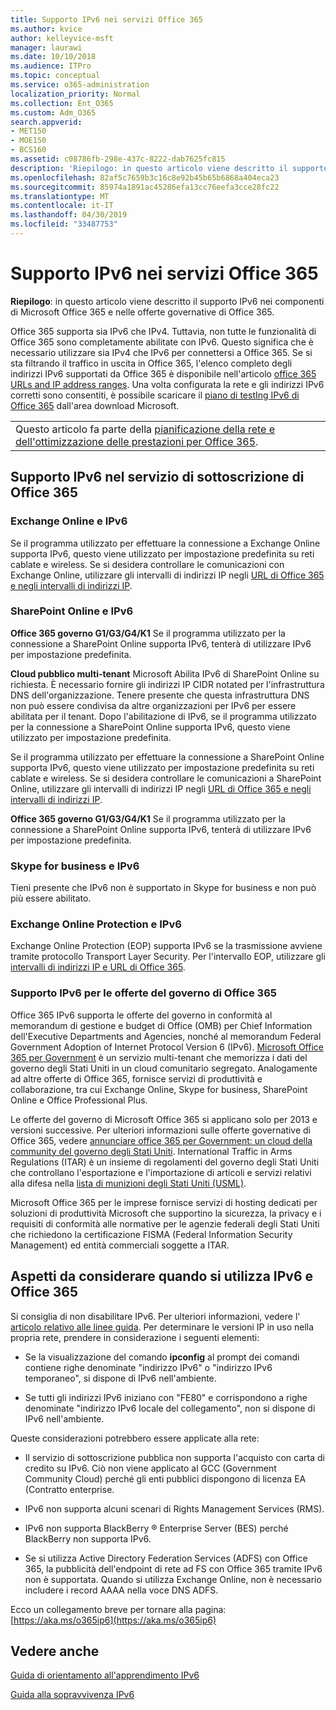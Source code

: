 ```yaml
---
title: Supporto IPv6 nei servizi Office 365
ms.author: kvice
author: kelleyvice-msft
manager: laurawi
ms.date: 10/10/2018
ms.audience: ITPro
ms.topic: conceptual
ms.service: o365-administration
localization_priority: Normal
ms.collection: Ent_O365
ms.custom: Adm_O365
search.appverid:
- MET150
- MOE150
- BCS160
ms.assetid: c08786fb-298e-437c-8222-dab7625fc815
description: 'Riepilogo: in questo articolo viene descritto il supporto IPv6 nei componenti di Microsoft Office 365 e nelle offerte governative di Office 365.'
ms.openlocfilehash: 82af5c7659b3c16c8e92b45b65b6868a404eca23
ms.sourcegitcommit: 85974a1891ac45286efa13cc76eefa3cce28fc22
ms.translationtype: MT
ms.contentlocale: it-IT
ms.lasthandoff: 04/30/2019
ms.locfileid: "33487753"
---
```

# <a name="ipv6-support-in-office-365-services"></a>Supporto IPv6 nei servizi Office 365

 **Riepilogo**: in questo articolo viene descritto il supporto IPv6 nei componenti di Microsoft Office 365 e nelle offerte governative di Office 365.
  
Office 365 supporta sia IPv6 che IPv4. Tuttavia, non tutte le funzionalità di Office 365 sono completamente abilitate con IPv6. Questo significa che è necessario utilizzare sia IPv4 che IPv6 per connettersi a Office 365. Se si sta filtrando il traffico in uscita in Office 365, l'elenco completo degli indirizzi IPv6 supportati da Office 365 è disponibile nell'articolo [office 365 URLs and IP address ranges](urls-and-ip-address-ranges.md). Una volta configurata la rete e gli indirizzi IPv6 corretti sono consentiti, è possibile scaricare il [piano di testIng IPv6 di Office 365](https://go.microsoft.com/fwlink/?LinkId=293447) dall'area download Microsoft.
  
||
|:-----|
| Questo articolo fa parte della [pianificazione della rete e dell'ottimizzazione delle prestazioni per Office 365](https://aka.ms/tune).|

## <a name="ipv6-support-in-office-365-subscription-service"></a>Supporto IPv6 nel servizio di sottoscrizione di Office 365

### <a name="exchange-online-and-ipv6"></a>Exchange Online e IPv6

Se il programma utilizzato per effettuare la connessione a Exchange Online supporta IPv6, questo viene utilizzato per impostazione predefinita su reti cablate e wireless. Se si desidera controllare le comunicazioni con Exchange Online, utilizzare gli intervalli di indirizzi IP negli [URL di Office 365 e negli intervalli di indirizzi IP](urls-and-ip-address-ranges.md).
  
### <a name="sharepoint-online-and-ipv6"></a>SharePoint Online e IPv6

 **Office 365 governo G1/G3/G4/K1** Se il programma utilizzato per la connessione a SharePoint Online supporta IPv6, tenterà di utilizzare IPv6 per impostazione predefinita.
  
 **Cloud pubblico multi-tenant** Microsoft Abilita IPv6 di SharePoint Online su richiesta. È necessario fornire gli indirizzi IP CIDR notated per l'infrastruttura DNS dell'organizzazione. Tenere presente che questa infrastruttura DNS non può essere condivisa da altre organizzazioni per IPv6 per essere abilitata per il tenant. Dopo l'abilitazione di IPv6, se il programma utilizzato per la connessione a SharePoint Online supporta IPv6, questo viene utilizzato per impostazione predefinita.
  
Se il programma utilizzato per effettuare la connessione a SharePoint Online supporta IPv6, questo viene utilizzato per impostazione predefinita su reti cablate e wireless. Se si desidera controllare le comunicazioni a SharePoint Online, utilizzare gli intervalli di indirizzi IP negli [URL di Office 365 e negli intervalli di indirizzi IP](urls-and-ip-address-ranges.md).
  
 **Office 365 governo G1/G3/G4/K1** Se il programma utilizzato per la connessione a SharePoint Online supporta IPv6, tenterà di utilizzare IPv6 per impostazione predefinita.
  
### <a name="skype-for-business-and-ipv6"></a>Skype for business e IPv6

Tieni presente che IPv6 non è supportato in Skype for business e non può più essere abilitato.
  
### <a name="exchange-online-protection-and-ipv6"></a>Exchange Online Protection e IPv6

Exchange Online Protection (EOP) supporta IPv6 se la trasmissione avviene tramite protocollo Transport Layer Security. Per l'intervallo EOP, utilizzare gli [intervalli di indirizzi IP e URL di Office 365](urls-and-ip-address-ranges.md).
  
### <a name="ipv6-support-for-office-365-government-offerings"></a>Supporto IPv6 per le offerte del governo di Office 365

Office 365 IPv6 supporta le offerte del governo in conformità al memorandum di gestione e budget di Office (OMB) per Chief Information dell'Executive Departments and Agencies, nonché al memorandum Federal Government Adoption of Internet Protocol Version 6 (IPv6). [Microsoft Office 365 per Government](https://go.microsoft.com/fwlink/p/?LinkId=325414) è un servizio multi-tenant che memorizza i dati del governo degli Stati Uniti in un cloud comunitario segregato. Analogamente ad altre offerte di Office 365, fornisce servizi di produttività e collaborazione, tra cui Exchange Online, Skype for business, SharePoint Online e Office Professional Plus. 

Le offerte del governo di Microsoft Office 365 si applicano solo per 2013 e versioni successive. Per ulteriori informazioni sulle offerte governative di Office 365, vedere [annunciare office 365 per Government: un cloud della community del governo degli Stati Uniti](https://go.microsoft.com/fwlink/p/?LinkId=325414). International Traffic in Arms Regulations (ITAR) è un insieme di regolamenti del governo degli Stati Uniti che controllano l'esportazione e l'importazione di articoli e servizi relativi alla difesa nella [lista di munizioni degli Stati Uniti (USML)](https://go.microsoft.com/fwlink/p/?LinkId=325415). 

Microsoft Office 365 per le imprese fornisce servizi di hosting dedicati per soluzioni di produttività Microsoft che supportino la sicurezza, la privacy e i requisiti di conformità alle normative per le agenzie federali degli Stati Uniti che richiedono la certificazione FISMA (Federal Information Security Management) ed entità commerciali soggette a ITAR.
  
## <a name="things-to-consider-when-using-ipv6-and-office-365"></a>Aspetti da considerare quando si utilizza IPv6 e Office 365

Si consiglia di non disabilitare IPv6. Per ulteriori informazioni, vedere l' [articolo relativo alle linee guida](https://support.microsoft.com/help/929852/guidance-for-configuring-ipv6-in-windows-for-advanced-users). Per determinare le versioni IP in uso nella propria rete, prendere in considerazione i seguenti elementi:
  
- Se la visualizzazione del comando **ipconfig** al prompt dei comandi contiene righe denominate "indirizzo IPv6" o "indirizzo IPv6 temporaneo", si dispone di IPv6 nell'ambiente.

- Se tutti gli indirizzi IPv6 iniziano con "FE80" e corrispondono a righe denominate "indirizzo IPv6 locale del collegamento", non si dispone di IPv6 nell'ambiente.

Queste considerazioni potrebbero essere applicate alla rete:
  
- Il servizio di sottoscrizione pubblica non supporta l'acquisto con carta di credito su IPv6. Ciò non viene applicato al GCC (Government Community Cloud) perché gli enti pubblici dispongono di licenza EA (Contratto enterprise.

- IPv6 non supporta alcuni scenari di Rights Management Services (RMS).

- IPv6 non supporta BlackBerry ® Enterprise Server (BES) perché BlackBerry non supporta IPv6.

- Se si utilizza Active Directory Federation Services (ADFS) con Office 365, la pubblicità dell'endpoint di rete ad FS con Office 365 tramite IPv6 non è supportata. Quando si utilizza Exchange Online, non è necessario includere i record AAAA nella voce DNS ADFS. 

Ecco un collegamento breve per tornare alla pagina: [https://aka.ms/o365ip6](https://aka.ms/o365ip6)
  
## <a name="see-also"></a>Vedere anche

[Guida di orientamento all'apprendimento IPv6](https://docs.microsoft.com/previous-versions/windows/it-pro/windows-server-2008-R2-and-2008/gg250710(v%3dws.10))
  
[Guida alla sopravvivenza IPv6](https://social.technet.microsoft.com/wiki/contents/articles/1728.ipv6-survival-guide.aspx)
